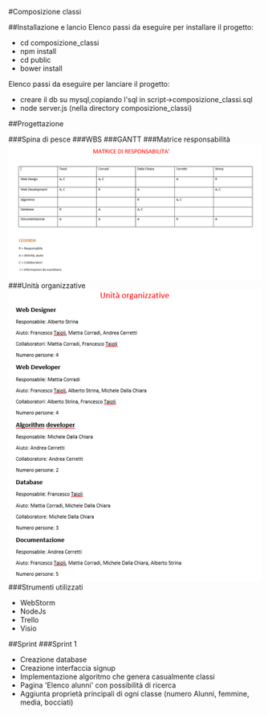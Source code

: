 #Composizione classi


##Installazione e lancio
Elenco passi da eseguire per installare il progetto:


- cd composizione_classi
- npm install
- cd public
- bower install

Elenco passi da eseguire per lanciare il progetto:


- creare il db su mysql,copiando l'sql in script->composizione_classi.sql
- node server.js  (nella directory composizione_classi)


##Progettazione

###Spina di pesce
###WBS
###GANTT
###Matrice responsabilità
![](img\matrice_responsabilita.png)
###Unità organizzative
![](img\unita_organizzative.png)
###Strumenti utilizzati
- WebStorm
- NodeJs
- Trello
- Visio




##Sprint
###Sprint 1

- Creazione database
- Creazione interfaccia signup
- Implementazione algoritmo che genera casualmente classi
- Pagina 'Elenco alunni' con possibilità di ricerca
- Aggiunta proprietà principali di ogni classe (numero Alunni, femmine, media, bocciati)